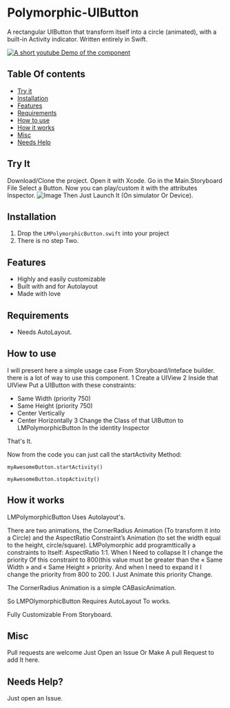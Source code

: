 # Polymorphic-UIButton
A rectangular UIButton that transform itself into a circle (animated), with a built-in Activity indicator. Written entirely in Swift.

[![A short youtube Demo of the component](http://share.gifyoutube.com/mG5W3w.gif
)](https://www.youtube.com/watch?v=Gxfdfn0uioA)


## Table Of contents 
- [Try it](#try-it)
- [Installation](#installation)
- [Features](#features)
- [Requirements](#requirements)
- [How to use](#how-to-use)
- [How it works](#how-it-works)
- [Misc](#misc)
- [Needs Help](#needs-help)


## Try It 
Download/Clone the project. 
Open it with Xcode.
Go in the Main.Storyboard File Select a Button.
Now you can play/custom it with the attributes Inspector. ![Image](https://dl-web.dropbox.com/get/Captures%20d'écran/Capture%20d'écran%202015-05-23%2021.52.16.png?_subject_uid=85982894&w=AABrYwm8quOp7OYwD6aUGYUhtDRZEBxmYr8odXeOUe1EPg)
Then Just Launch It (On simulator Or Device).

## Installation 
1. Drop the `LMPolymorphicButton.swift` into your project
2. There is no step Two.

## Features
- Highly and easily customizable
- Built with and for Autolayout
- Made with love

## Requirements
- Needs AutoLayout.

## How to use 
I will present here a simple usage case From Storyboard/Inteface builder. there is a lot of way to use this component. 
1 Create a UIView
2 Inside that UIView Put a UIButton with these constraints:
- Same Width (priority 750)
- Same Height (priority 750)
- Center Vertically
- Center Horizontally
3 Change the Class of that UIButton to LMPolymorphicButton In the identity Inspector

That's It.

Now from the code you can just call the startActivity Method:

`myAwesomeButton.startActivity()`

`myAwesomeButton.stopActivity()`

## How it works

LMPolymorphicButton Uses Autolayout's.

There are two animations, the CornerRadius Animation (To transform it into a Circle) and the AspectRatio Constraint’s Animation (to set the width equal to the height, circle/square).
LMPolymorphic add programttically a constraints to Itself: AspectRatio 1:1.
When I Need to collapse It I change the priority Of this constraint to 800(this value must be greater than the « Same Width » and « Same Height » priority. And when I need to expand it I change the priority from 800 to 200.
I Just Animate this priority Change.

The CornerRadius Animation is a simple CABasicAnimation.

So LMPOlymorphicButton Requires AutoLayout To works.

Fully Customizable From Storyboard.

## Misc
Pull requests are welcome
Just Open an Issue Or Make A pull Request to add It here.

## Needs Help?
Just open an Issue.
